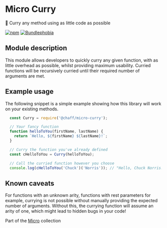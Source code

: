# Micro Curry

🍛 Curry any method using as little code as possible 

[![npm](https://img.shields.io/npm/v/@chaff/micro-curry.svg?style=flat-square)](https://www.npmjs.com/package/@chaff/micro-curry)
[![Bundlephobia](https://img.shields.io/bundlephobia/min/@chaff/micro-curry.svg?style=flat-square)](https://bundlephobia.com/result?p=@chaff/micro-curry)

## Module description

This module allows developers to quickly curry any given function, with as little overhead as possible, whilst providing maximum usability. Curried functions will be recursively curried until their required number of arguments are met. 

## Example usage

The following snippet is a simple example showing how this library will work on your existing methods.

```javascript
  const Curry = require('@chaff/micro-curry');

  // Your fancy function
  function helloToYou(firstName, lastName) {
    return `Hello, ${firstName} ${lastName}!`;
  }

  // Curry the function you've already defined
  const cHelloToYou = Curry(helloToYou);

  // Call the curried function however you choose
  console.log(cHelloToYou('Chuck')('Norris')); // "Hello, Chuck Norris!"
```

## Known caveats

For functions with an unknown arity, functions with rest parameters for example, currying is not possible without manually providing the expected number of arguments. Without this, the currying function will assume an arity of one, which might lead to hidden bugs in your code!

Part of the [Micro](https://github.com/iainreid820/micro) collection
